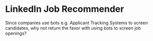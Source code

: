 # LinkedIn Job Recommender
Since companies use bots e.g. Applicant Tracking Systems to screen candidates, why not return the favor with using bots to screen job openings?
